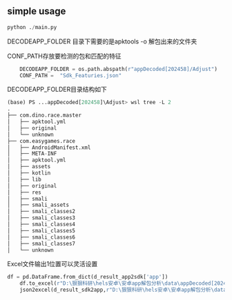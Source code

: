 ## simple usage

```python
python ./main.py
```
DECODEAPP_FOLDER
目录下需要的是apktools -o 解包出来的文件夹

CONF_PATH存放要检测的包和匹配的特征

```python
    DECODEAPP_FOLDER = os.path.abspath(r"appDecoded[202458]/Adjust")
    CONF_PATH =  "Sdk_Featuries.json"
```

DECODEAPP_FOLDER目录结构如下

```python
(base) PS ...appDecoded[202458]\Adjust> wsl tree -L 2
.
├── com.dino.race.master
│   ├── apktool.yml
│   ├── original
│   └── unknown
├── com.easygames.race
│   ├── AndroidManifest.xml
│   ├── META-INF
│   ├── apktool.yml
│   ├── assets
│   ├── kotlin
│   ├── lib
│   ├── original
│   ├── res
│   ├── smali
│   ├── smali_assets
│   ├── smali_classes2
│   ├── smali_classes3
│   ├── smali_classes4
│   ├── smali_classes5
│   ├── smali_classes6
│   ├── smali_classes7
│   └── unknown
```


Excel文件输出1位置可以灵活设置
```python
df = pd.DataFrame.from_dict(d_result_app2sdk['app'])
    df.to_excel(r"D:\狠狠科研\hels安卓\安卓app解包分析\data\appDecoded[202458]/[2k6]apk2sdk.xlsx", index=False)
    json2excel(d_result_sdk2app,r"D:\狠狠科研\hels安卓\安卓app解包分析\data\appDecoded[202458]/[2k6]apk2sdk.xlsx/[2k6]sdk2apk.xlsx")
```

